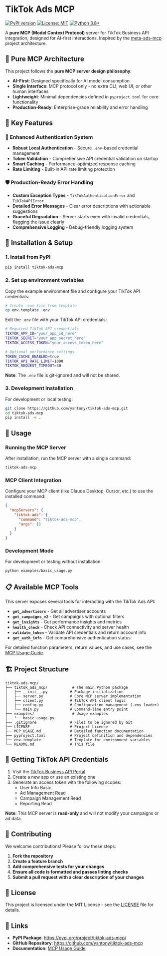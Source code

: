 # TikTok Ads MCP

[![PyPI version](https://badge.fury.io/py/tiktok-ads-mcp.svg)](https://badge.fury.io/py/tiktok-ads-mcp)
[![License: MIT](https://img.shields.io/badge/License-MIT-yellow.svg)](https://opensource.org/licenses/MIT)
[![Python 3.8+](https://img.shields.io/badge/python-3.8+-blue.svg)](https://www.python.org/downloads/)

A **pure MCP (Model Context Protocol)** server for TikTok Business API integration, designed for AI-first interactions. Inspired by the [meta-ads-mcp](https://github.com/pipeboard-co/meta-ads-mcp.git) project architecture.

## 🎯 **Pure MCP Architecture**

This project follows the **pure MCP server design philosophy**:
- **AI-First**: Designed specifically for AI model consumption
- **Single Interface**: MCP protocol only - no extra CLI, web UI, or other human interfaces
- **Lightweight**: Minimal dependencies defined in `pyproject.toml` for core functionality
- **Production-Ready**: Enterprise-grade reliability and error handling

## 🚀 **Key Features**

### 🔐 **Enhanced Authentication System**
- **Robust Local Authentication** - Secure `.env`-based credential management
- **Token Validation** - Comprehensive API credential validation on startup
- **Smart Caching** - Performance-optimized response caching
- **Rate Limiting** - Built-in API rate limiting protection

### 🛡️ **Production-Ready Error Handling**
- **Custom Exception Types** - `TikTokAuthenticationError` and `TikTokAPIError`
- **Detailed Error Messages** - Clear error descriptions with actionable suggestions
- **Graceful Degradation** - Server starts even with invalid credentials, flagging the issue clearly
- **Comprehensive Logging** - Debug-friendly logging system

## 🔧 **Installation & Setup**

### **1. Install from PyPI**
```bash
pip install tiktok-ads-mcp
```

### **2. Set up environment variables**
Copy the example environment file and configure your TikTok API credentials:
```bash
# Create .env file from template
cp env.template .env
```

Edit the `.env` file with your TikTok API credentials:
```bash
# Required TikTok API credentials
TIKTOK_APP_ID="your_app_id_here"
TIKTOK_SECRET="your_app_secret_here"
TIKTOK_ACCESS_TOKEN="your_access_token_here"

# Optional performance settings
TOKEN_CACHE_ENABLED=true
TIKTOK_API_RATE_LIMIT=1000
TIKTOK_REQUEST_TIMEOUT=30
```

**Note**: The `.env` file is git-ignored and will not be shared.

### **3. Development Installation**
For development or local testing:
```bash
git clone https://github.com/ysntony/tiktok-ads-mcp.git
cd tiktok-ads-mcp
pip install -e .
```

## 🚀 **Usage**

### **Running the MCP Server**

After installation, run the MCP server with a single command:
```bash
tiktok-ads-mcp
```

### **MCP Client Integration**

Configure your MCP client (like Claude Desktop, Cursor, etc.) to use the installed command:

```json
{
  "mcpServers": {
    "tiktok-ads": {
      "command": "tiktok-ads-mcp",
      "args": []
    }
  }
}
```

### **Development Mode**

For development or testing without installation:
```bash
python examples/basic_usage.py
```

## 📋 **Available MCP Tools**

This server exposes several tools for interacting with the TikTok Ads API:

- **`get_advertisers`** - Get all advertiser accounts
- **`get_campaigns_v2`** - Get campaigns with optional filters
- **`get_insights`** - Get performance insights and metrics
- **`health_check`** - Check API connectivity and server health
- **`validate_token`** - Validate API credentials and return account info
- **`get_auth_info`** - Get comprehensive authentication status

For detailed function parameters, return values, and use cases, see the [MCP Usage Guide](MCP_USAGE.md).

## 🏗️ **Project Structure**

```
tiktok-ads-mcp/
├── tiktok_ads_mcp/           # The main Python package
│   ├── __init__.py          # Package initialization
│   ├── server.py            # Core MCP server implementation
│   ├── client.py            # TikTok API client logic
│   ├── config.py            # Configuration management (.env loader)
│   └── main.py              # Command-line entry point
├── examples/                 # Usage examples
│   └── basic_usage.py
├── .gitignore               # Files to be ignored by Git
├── LICENSE                  # Project License
├── MCP_USAGE.md             # Detailed function documentation
├── pyproject.toml           # Project definition and dependencies
├── env.template             # Template for environment variables
└── README.md                # This file
```

## 🔑 **Getting TikTok API Credentials**

1. Visit the [TikTok Business API Portal](https://business-api.tiktok.com/portal/)
2. Create a new app or use an existing one
3. Generate an access token with the following scopes:
   - User Info Basic
   - Ad Management Read
   - Campaign Management Read
   - Reporting Read

**Note**: This MCP server is **read-only** and will not modify your campaigns or ad data.

## 🤝 **Contributing**

We welcome contributions! Please follow these steps:

1. **Fork the repository**
2. **Create a feature branch**
3. **Add comprehensive tests for your changes**
4. **Ensure all code is formatted and passes linting checks**
5. **Submit a pull request with a clear description of your changes**

## 📄 **License**

This project is licensed under the MIT License - see the [LICENSE](LICENSE) file for details.

## 🔗 **Links**

- **PyPI Package**: https://pypi.org/project/tiktok-ads-mcp/
- **GitHub Repository**: https://github.com/ysntony/tiktok-ads-mcp
- **Documentation**: [MCP Usage Guide](MCP_USAGE.md)